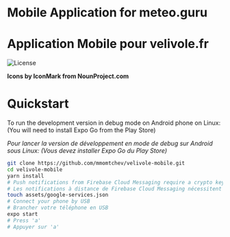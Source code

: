 # Mobile Application for meteo.guru

# Application Mobile pour velivole.fr

![License](https://img.shields.io/github/license/mmomtchev/velivole-mobile)

**Icons by IconMark from NounProject.com**

# Quickstart

To run the development version in debug mode on Android phone on Linux:
(You will need to install Expo Go from the Play Store)

_Pour lancer la version de développement en mode de debug sur Android sous Linux:_
_(Vous devez installer Expo Go du Play Store)_

```bash
git clone https://github.com/mmomtchev/velivole-mobile.git
cd velivole-mobile
yarn install
# Push notifications from Firebase Cloud Messaging require a crypto key and won't work in your version
# Les notifications à distance de Firebase Cloud Messaging nécessitent une clé et ne vont pas marcher
touch assets/google-services.json
# Connect your phone by USB
# Brancher votre téléphone en USB
expo start
# Press 'a'
# Appuyer sur 'a'
```
